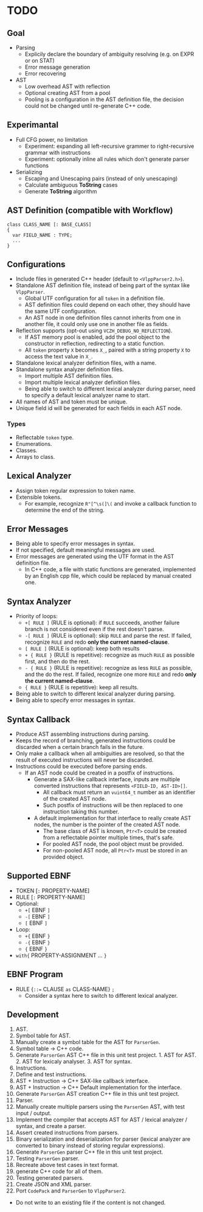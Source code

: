 # TODO

## Goal

- Parsing
  - Explicily declare the boundary of ambiguity resolving (e.g. on EXPR or on STAT)
  - Error message generation
  - Error recovering
- AST
  - Low overhead AST with reflection
  - Optional creating AST from a pool
  - Pooling is a configuration in the AST definition file, the decision could not be changed until re-generate C++ code.

## Experimantal

- Full CFG power, no limitation
  - Experiment: expanding all left-recursive grammer to right-recursive grammar with instructions
  - Experiment: optionally inline all rules which don't generate parser functions
- Serializing
  - Escaping and Unescaping pairs (instead of only unescaping)
  - Calculate ambiguous **ToString** cases
  - Generate **ToString** algorithm

## AST Definition (compatible with Workflow)

```
class CLASS_NAME [: BASE_CLASS]
{
  var FIELD_NAME : TYPE;
  ...
}
```

## Configurations

- Include files in generated C++ header (default to `<VlppParser2.h>`).
- Standalone AST definition file, instead of being part of the syntax like `VlppParser`.
  - Global UTF configuration for all `token` in a definition file.
  - AST definition files could depend on each other, they should have the same UTF configuration.
  - An AST node in one definition files cannot inherits from one in another file, it could only use one in another file as fields.
- Reflection supports (opt-out using `VCZH_DEBUG_NO_REFLECTION`).
  - If AST memory pool is enabled, add the pool object to the constructor in reflection, redirecting to a static function.
  - All `token` property `X` becomes `X_`, paired with a string property `X` to access the text value in `X_`.
- Standalone lexical analyzer definition files, with a name.
- Standalone syntax analyzer definition files.
  - Import multiple AST definition files.
  - Import multiple lexical analyzer definition files.
  - Being able to switch to different lexical analyzer during parser, need to specify a default lexical analyzer name to start.
- All names of AST and token must be unique.
- Unique field id will be generated for each fields in each AST node.

### Types

- Reflectable `token` type.
- Enumerations.
- Classes.
- Arrays to class.

## Lexical Analyzer

- Assign token regular expression to token name.
- Extensible tokens.
  - For example, recognize `R"[^\s(]\(` and invoke a callback function to determine the end of the string.

## Error Messages

- Being able to specify error messages in syntax.
- If not specified, default meaningful messages are used.
- Error messages are generated using the UTF format in the AST definition file.
  - In C++ code, a file with static functions are generated, implemented by an English cpp file, which could be replaced by manual created one.

## Syntax Analyzer

- Priority of loops:
  - `+[ RULE ]` (RULE is optional): if `RULE` succeeds, another failure branch is not considered even if the rest doesn't parse.
  - `-[ RULE ]` (RULE is optional): skip `RULE` and parse the rest. If failed, recognize `RULE` and redo **only the current named-clause**.
  - `[ RULE ]` (RULE is optional): keep both results
  - `+ { RULE }` (RULE is repetitive): recognize as much `RULE` as possible first, and then do the rest.
  - `- { RULE }` (RULE is repetitive): recognize as less `RULE` as possible, and the do the rest. If failed, recognize one more `RULE` and redo **only the current named-clause**.
  - `{ RULE }` (RULE is repetitive): keep all results.
- Being able to switch to different lexical analyzer during parsing.
- Being able to specify error messages in syntax.

## Syntax Callback

- Produce AST assembling instructions during parsing.
- Keeps the record of branching, generated instructions could be discarded when a certain branch fails in the future.
- Only make a callback when all ambiguities are resolved, so that the result of executed instructions will never be discarded.
- Instructions could be executed before parsing ends.
  - If an AST node could be created in a postfix of instructions.
    - Generate a SAX-like callback interface, inputs are multiple converted instructions that represents `<FIELD-ID, AST-ID>[]`.
      - All callback must return an `vuint64_t` number as an identifier of the created AST node.
      - Such postfix of instructions will be then replaced to one instruction taking this number.
    - A default implementation for that interface to really create AST nodes, the number is the pointer of the created AST node.
      - The base class of AST is known, `Ptr<T>` could be created from a reflectable pointer multiple times, that's safe.
      - For pooled AST node, the pool object must be provided.
      - For non-pooled AST node, all `Ptr<T>` must be stored in an provided object.

## Supported EBNF

- TOKEN [`:` PROPERTY-NAME]
- RULE [`:` PROPERTY-NAME]
- Optional:
  - `+[` EBNF `]`
  - `-[` EBNF `]`
  - `[` EBNF `]`
- Loop:
  - `+{` EBNF `}`
  - `-{` EBNF `}`
  - `{` EBNF `}`
- `with{` PROPERTY-ASSIGNMENT ... `}`

## EBNF Program

- RULE {`::=` CLAUSE `as` CLASS-NAME} `;`
  - Consider a syntax here to switch to different lexical analyzer.

## Development

1. AST.
  1. Symbol table for AST.
  2. Manually create a symbol table for the AST for `ParserGen`.
  3. Symbol table -> C++ code.
  4. Generate `ParserGen` AST C++ file in this unit test project.
    1. AST for AST.
    2. AST for lexicaly analyser.
    3. AST for syntax.
2. Instructions.
  1. Define and test instructions.
  2. AST + Instruction -> C++ SAX-like callback interface.
  3. AST + Instruction -> C++ Default implementation for the interface.
  4. Generate `ParserGen` AST creation C++ file in this unit test project.
3. Parser.
  1. Manually create multiple parsers using the `ParserGen` AST, with test input / output.
  2. Implement the compiler that accepts AST for AST / lexical analyzer / syntax, and create a parser.
  3. Assert created instructions from parsers.
  4. Binary serialization and deserialization for parser (lexical analyzer are converted to binary instead of storing regular expressions).
  5. Generate `ParserGen` parser C++ file in this unit test project.
4. Testing `ParserGen` parser.
  1. Recreate above test cases in text format.
  2. generate C++ code for all of them.
5. Testing generated parsers.
6. Create JSON and XML parser.
7. Port `CodePack` and `ParserGen` to `VlppParser2`.
  - Do not write to an existing file if the content is not changed.
